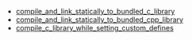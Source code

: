- [compile_and_link_statically_to_bundled_c_library](compile_and_link_statically_to_bundled_c_library/README.md)
- [compile_and_link_statically_to_bundled_cpp_library](compile_and_link_statically_to_bundled_cpp_library/README.md)
- [compile_c_library_while_setting_custom_defines](compile_c_library_while_setting_custom_defines/README.md)
